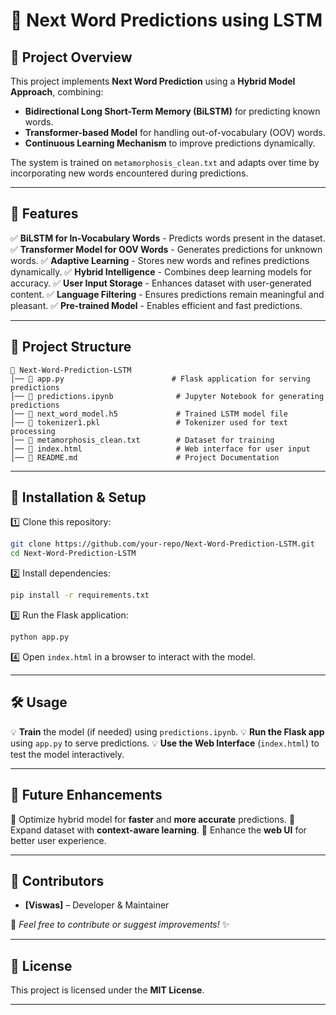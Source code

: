 # 🚀 Next Word Predictions using LSTM

## 📌 Project Overview
This project implements **Next Word Prediction** using a **Hybrid Model Approach**, combining:
- **Bidirectional Long Short-Term Memory (BiLSTM)** for predicting known words.
- **Transformer-based Model** for handling out-of-vocabulary (OOV) words.
- **Continuous Learning Mechanism** to improve predictions dynamically.

The system is trained on `metamorphosis_clean.txt` and adapts over time by incorporating new words encountered during predictions.

---

## 🌟 Features
✅ **BiLSTM for In-Vocabulary Words** - Predicts words present in the dataset.
✅ **Transformer Model for OOV Words** - Generates predictions for unknown words.
✅ **Adaptive Learning** - Stores new words and refines predictions dynamically.
✅ **Hybrid Intelligence** - Combines deep learning models for accuracy.
✅ **User Input Storage** - Enhances dataset with user-generated content.
✅ **Language Filtering** - Ensures predictions remain meaningful and pleasant.
✅ **Pre-trained Model** - Enables efficient and fast predictions.

---

## 📁 Project Structure
```
📂 Next-Word-Prediction-LSTM
│── 📜 app.py                        # Flask application for serving predictions
│── 📜 predictions.ipynb              # Jupyter Notebook for generating predictions
│── 📄 next_word_model.h5             # Trained LSTM model file
│── 📄 tokenizer1.pkl                 # Tokenizer used for text processing
│── 📄 metamorphosis_clean.txt        # Dataset for training
│── 📄 index.html                     # Web interface for user input
│── 📖 README.md                      # Project Documentation
```

---

## 🔧 Installation & Setup
1️⃣ Clone this repository:
   ```bash
   git clone https://github.com/your-repo/Next-Word-Prediction-LSTM.git
   cd Next-Word-Prediction-LSTM
   ```
2️⃣ Install dependencies:
   ```bash
   pip install -r requirements.txt
   ```
3️⃣ Run the Flask application:
   ```bash
   python app.py
   ```
4️⃣ Open `index.html` in a browser to interact with the model.

---

## 🛠 Usage
💡 **Train** the model (if needed) using `predictions.ipynb`.
💡 **Run the Flask app** using `app.py` to serve predictions.
💡 **Use the Web Interface** (`index.html`) to test the model interactively.

---

## 🚀 Future Enhancements
🔹 Optimize hybrid model for **faster** and **more accurate** predictions.
🔹 Expand dataset with **context-aware learning**.
🔹 Enhance the **web UI** for better user experience.

---

## 👥 Contributors
- **[Viswas]** – Developer & Maintainer

📩 *Feel free to contribute or suggest improvements!* ✨

---

## 📜 License
This project is licensed under the **MIT License**.

---


